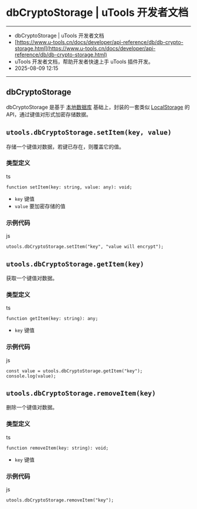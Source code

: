 # dbCryptoStorage | uTools 开发者文档

---

- dbCryptoStorage | uTools 开发者文档
- [https://www.u-tools.cn/docs/developer/api-reference/db/db-crypto-storage.html](https://www.u-tools.cn/docs/developer/api-reference/db/db-crypto-storage.html)
- uTools 开发者文档，帮助开发者快速上手 uTools 插件开发。
- 2025-08-09 12:15

---

## dbCryptoStorage 

dbCryptoStorage 是基于 [本地数据库](https://www.u-tools.cn/docs/developer/api-reference/db/local-db.html) 基础上，封装的一套类似 [LocalStorage](https://developer.mozilla.org/zh-CN/docs/Web/API/Window/localStorage) 的 API，通过键值对形式加密存储数据。

## `utools.dbCryptoStorage.setItem(key, value)` 

存储一个键值对数据，若键已存在，则覆盖它的值。

### 类型定义 

ts

```
function setItem(key: string, value: any): void;
```

- ​`key` 键值
- ​`value` 要加密存储的值

### 示例代码 

js

```
utools.dbCryptoStorage.setItem("key", "value will encrypt");
```

## `utools.dbCryptoStorage.getItem(key)` 

获取一个键值对数据。

### 类型定义 

ts

```
function getItem(key: string): any;
```

- ​`key` 键值

### 示例代码 

js

```
const value = utools.dbCryptoStorage.getItem("key");
console.log(value);
```

## `utools.dbCryptoStorage.removeItem(key)` 

删除一个键值对数据。

### 类型定义 

ts

```
function removeItem(key: string): void;
```

- ​`key` 键值

### 示例代码 

js

```
utools.dbCryptoStorage.removeItem("key");
```
